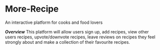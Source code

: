 # More-Recipe
An interactive platform for cooks and food lovers

***Overview***
This platform will allow users sign up, add recipes, view other users recipes, upvote/downvote recipes, leave reviews on recipes they feel strongly about and make a collection of their favourite recipes.
